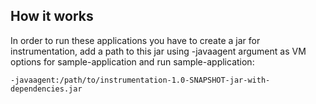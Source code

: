## How it works  

In order to run these applications you have to create a jar for instrumentation, add a path to this jar using
-javaagent argument as VM options for sample-application and run sample-application:
```
-javaagent:/path/to/instrumentation-1.0-SNAPSHOT-jar-with-dependencies.jar
```
